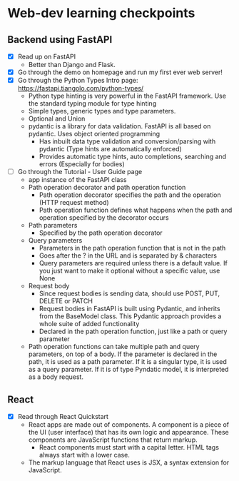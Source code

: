 # Web-dev learning checkpoints
## Backend using FastAPI
- [x] Read up on FastAPI
  - Better than Django and Flask.
- [x] Go through the demo on homepage and run my first ever web server!
- [x] Go through the Python Types Intro page: https://fastapi.tiangolo.com/python-types/ 
  - Python type hinting is very powerful in the FastAPI framework. Use the standard typing module for type hinting
  - Simple types, generic types and type parameters.
  - Optional and Union
  - pydantic is a library for data validation. FastAPI is all based on pydantic. Uses object oriented programming
      - Has inbuilt data type validation and conversion/parsing with pydantic (Type hints are automatically enforced)
      - Provides automatic type hints, auto completions, searching and errors (Especially for bodies)
- [ ] Go through the Tutorial - User Guide page
  - app instance of the FastAPI class
  - Path operation decorator and path operation function  
    - Path operation decorator specifies the path and the operation (HTTP request method) 
    - Path operation function defines what happens when the path and operation specified by the decorator occurs
  - Path parameters 
    - Specified by the path operation decorator
  - Query parameters
    - Parameters in the path operation function that is not in the path
    - Goes after the ? in the URL and is separated by & characters
    - Query parameters are required unless there is a default value. If you just want to make it optional without a specific value, use None
  - Request body 
    - Since request bodies is sending data, should use POST, PUT, DELETE or PATCH
    - Request bodies in FastAPI is built using Pydantic, and inherits from the BaseModel class. This Pydantic approach provides a whole suite of added functionality
    - Declared in the path operation function, just like a path or query parameter
  - Path operation functions can take multiple path and query parameters, on top of a body. If the parameter is declared in the path, it is used as a path parameter. If it is a singular type, it is used as a query parameter. If it is of type Pyndatic model, it is interpreted as a body request.
  
  
## React
- [x] Read through React Quickstart
  - React apps are made out of components. A component is a piece of the UI (user interface) that has its own logic and appearance. These components are JavaScript functions that return markup.
    - React components must start with a capital letter. HTML tags always start with a lower case.
  - The markup language that React uses is JSX, a syntax extension for JavaScript.

